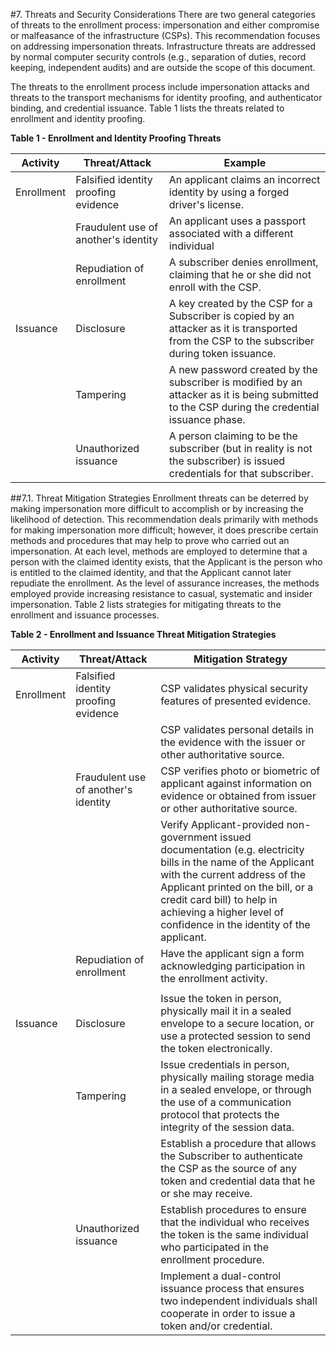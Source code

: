 #7. Threats and Security Considerations
There are two general categories of threats to the enrollment process: impersonation and either compromise or malfeasance of the infrastructure (CSPs). This recommendation focuses on addressing impersonation threats. Infrastructure threats are addressed by normal computer security controls (e.g., separation of duties, record keeping, independent audits) and are outside the scope of this document.

The threats to the enrollment process include impersonation attacks and threats to the transport mechanisms for identity proofing, and authenticator binding, and credential issuance. Table 1 lists the threats related to enrollment and identity proofing.

**Table 1 - Enrollment and Identity Proofing Threats**

|**Activity**   |     **Threat/Attack**  | **Example** |
|---------------|------------------------|------------------|
|Enrollment | Falsified identity proofing evidence | An applicant claims an incorrect identity by using a forged driver's license.|
| | Fraudulent use of another's identity | An applicant uses a passport associated with a different individual
| | Repudiation of enrollment | A subscriber denies enrollment, claiming that he or she did not enroll with the CSP.|
|Issuance|Disclosure | A key created by the CSP for a Subscriber is copied by an attacker as it is transported from the CSP to the subscriber during token issuance.|
| |Tampering | A new password created by the subscriber is modified by an attacker as it is being submitted to the CSP during the credential issuance phase.
| |Unauthorized issuance | A person claiming to be the subscriber (but in reality is not the subscriber) is issued credentials for that subscriber.

##7.1. Threat Mitigation Strategies
Enrollment threats can be deterred by making impersonation more difficult to accomplish or by increasing the likelihood of detection. This recommendation deals primarily with methods for making impersonation more difficult; however, it does prescribe certain methods and procedures that may help to prove who carried out an impersonation. At each level, methods are employed to determine that a person with the claimed identity exists, that the Applicant is the person who is entitled to the claimed identity, and that the Applicant cannot later repudiate the enrollment. As the level of assurance increases, the methods employed provide increasing resistance to casual, systematic and
insider impersonation. Table 2 lists strategies for mitigating threats
to the enrollment and issuance processes.

**Table 2 - Enrollment and Issuance Threat Mitigation Strategies**

| **Activity** | **Threat/Attack** | **Mitigation Strategy** |
|--------------|-------------------|-------------------------|
| Enrollment | Falsified identity proofing evidence | CSP validates physical security features of presented evidence.
| | | CSP validates personal details in the evidence with the issuer or other authoritative source.
| | Fraudulent use of another's identity | CSP verifies photo or biometric of applicant against information on evidence or obtained from issuer or other authoritative source.
| | | Verify Applicant-provided non-government issued documentation (e.g. electricity bills in the name of the Applicant with the current address of the Applicant printed on the bill, or a credit card bill) to help in achieving a higher level of confidence in the identity of the applicant. |
| | Repudiation of enrollment | Have the applicant sign a form acknowledging participation in the enrollment activity. |
| |
| Issuance | Disclosure | Issue the token in person, physically mail it in a sealed envelope to a secure location, or use a protected session to send the token electronically.
| | Tampering | Issue credentials in person, physically mailing storage media in a sealed envelope, or through the use of a communication protocol that protects the integrity of the session data.
| | | Establish a procedure that allows the Subscriber to authenticate the CSP as the source of any token and credential data that he or she may receive.
| | Unauthorized issuance | Establish procedures to ensure that the individual who receives the token is the same individual who participated in the enrollment procedure.
| | | Implement a dual-control issuance process that ensures two independent individuals shall cooperate in order to issue a token and/or credential.
